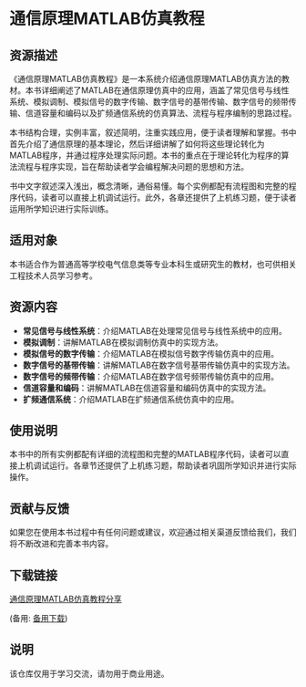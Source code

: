 # 通信原理MATLAB仿真教程

## 资源描述

《通信原理MATLAB仿真教程》是一本系统介绍通信原理MATLAB仿真方法的教材。本书详细阐述了MATLAB在通信原理仿真中的应用，涵盖了常见信号与线性系统、模拟调制、模拟信号的数字传输、数字信号的基带传输、数字信号的频带传输、信道容量和编码以及扩频通信系统的仿真算法、流程与程序编制的思路过程。

本书结构合理，实例丰富，叙述简明，注重实践应用，便于读者理解和掌握。书中首先介绍了通信原理的基本理论，然后详细讲解了如何将这些理论转化为MATLAB程序，并通过程序处理实际问题。本书的重点在于理论转化为程序的算法流程与程序实现，旨在帮助读者学会编程解决问题的思想和方法。

书中文字叙述深入浅出，概念清晰，通俗易懂。每个实例都配有流程图和完整的程序代码，读者可以直接上机调试运行。此外，各章还提供了上机练习题，便于读者运用所学知识进行实际训练。

## 适用对象

本书适合作为普通高等学校电气信息类等专业本科生或研究生的教材，也可供相关工程技术人员学习参考。

## 资源内容

- **常见信号与线性系统**：介绍MATLAB在处理常见信号与线性系统中的应用。
- **模拟调制**：讲解MATLAB在模拟调制仿真中的实现方法。
- **模拟信号的数字传输**：介绍MATLAB在模拟信号数字传输仿真中的应用。
- **数字信号的基带传输**：讲解MATLAB在数字信号基带传输仿真中的实现方法。
- **数字信号的频带传输**：介绍MATLAB在数字信号频带传输仿真中的应用。
- **信道容量和编码**：讲解MATLAB在信道容量和编码仿真中的实现方法。
- **扩频通信系统**：介绍MATLAB在扩频通信系统仿真中的应用。

## 使用说明

本书中的所有实例都配有详细的流程图和完整的MATLAB程序代码，读者可以直接上机调试运行。各章节还提供了上机练习题，帮助读者巩固所学知识并进行实际操作。

## 贡献与反馈

如果您在使用本书过程中有任何问题或建议，欢迎通过相关渠道反馈给我们，我们将不断改进和完善本书内容。

## 下载链接
[通信原理MATLAB仿真教程分享](https://pan.quark.cn/s/68edc61fcda7) 

(备用: [备用下载](https://pan.baidu.com/s/15nbbvkb4ajoT5lygK3HYeg?pwd=1234))

## 说明

该仓库仅用于学习交流，请勿用于商业用途。
